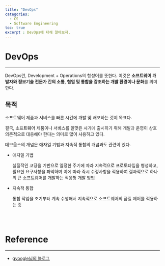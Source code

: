 ```yaml
---
title: "DevOps"
categories:
  - CS
  - Software Engineering
toc: true
excerpt : DevOps에 대해 알아보자.
---
```


# DevOps
---

DevOps란, Development + Operations의 합성어를 뜻한다. 이것은 **소프트웨어 개발자와 정보기술 전문가 간의 소통, 협업 및 통합을 강조하는 개발 환경이나 문화**를 의미한다.

## 목적 

소프트웨어 제품과 서비스를 빠른 시간에 개발 및 배포하는 것이 목표다.

결국, 소프트웨어 제품이나 서비스를 알맞은 시기에 출시하기 위해 개발과 운영이 상호 의존적으로 대응해야 한다는 의미로 많이 사용하고 있다.


데브옵스의 개념은 애자일 기법과 지속적 통합의 개념과도 관련이 있다.

* 애자일 기법 

  실질적인 코딩을 기반으로 일정한 주기에 따라 지속적으로 프로토타입을 형성하고, 필요한 요구사항을 파악하며 이에 따라 즉시 수정사항을 적용하여 결과적으로 하나의 큰 소프트웨어를 개발하는 적응형 개발 방법

* 지속적 통합

  통합 작업을 초기부터 계속 수행해서 지속적으로 소프트웨어의 품질 제어를 적용하는 것

<br/><br/>
# Reference
---
* [gyoogle님의 블로그](https://gyoogle.dev/blog/computer-science/software-engineering/Agile.html)